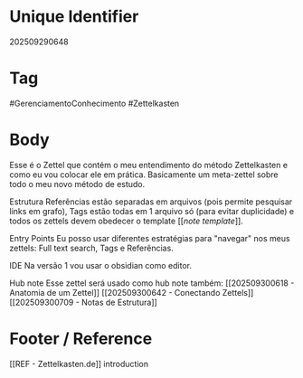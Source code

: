 # Unique Identifier
202509290648

# Tag
#GerenciamentoConhecimento #Zettelkasten 

# Body
Esse é o Zettel que contém o meu entendimento do método Zettelkasten e como eu vou colocar ele em prática. Basicamente um meta-zettel sobre todo o meu novo método de estudo.

Estrutura
Referências estão separadas em arquivos (pois permite pesquisar links em grafo), Tags estão todas em 1 arquivo só (para evitar duplicidade) e todos os zettels devem obedecer o template [[_note template_]].

Entry Points
Eu posso usar diferentes estratégias para "navegar" nos meus zettels: Full text search, Tags e Referências.

IDE
Na versão 1 vou usar o obsidian como editor. 

Hub note
Esse zettel será usado como hub note também:
[[202509300618 - Anatomia de um Zettel]]
[[202509300642 - Conectando Zettels]]
[[202509300709 - Notas de Estrutura]]

# Footer / Reference
[[REF - Zettelkasten.de]] introduction
